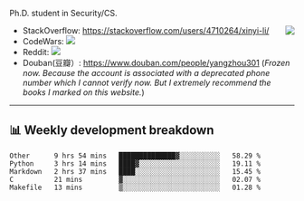 Ph.D. student in Security/CS.

<img align="right" src="https://github-readme-stats.vercel.app/api?username=li-xin-yi&count_private=true&show_icons=true&hide_title=true&theme=tokyonight" />

- StackOverflow: https://stackoverflow.com/users/4710264/xinyi-li/
- CodeWars: [![](https://www.codewars.com/users/xy-li/badges/micro)](https://www.codewars.com/users/xy-li/)
- Reddit: [![](https://img.shields.io/reddit/user-karma/combined/xy-li?style=social)](https://www.reddit.com/user/xy-li/)
- Douban(豆瓣）: https://www.douban.com/people/yangzhou301  (*Frozen now. Because the account is associated with a deprecated phone number which I cannot verify now. But I extremely recommend the books I marked on this website.*)

---

## 📊 Weekly development breakdown

<!--START_SECTION:waka-->
```text
Other      9 hrs 54 mins   ██████████████▓░░░░░░░░░░   58.29 % 
Python     3 hrs 14 mins   ████▓░░░░░░░░░░░░░░░░░░░░   19.11 % 
Markdown   2 hrs 37 mins   ████░░░░░░░░░░░░░░░░░░░░░   15.45 % 
C          21 mins         ▓░░░░░░░░░░░░░░░░░░░░░░░░   02.07 % 
Makefile   13 mins         ▒░░░░░░░░░░░░░░░░░░░░░░░░   01.28 % 
```
<!--END_SECTION:waka-->
